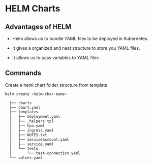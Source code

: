 # HELM Charts

## Advantages of HELM

- Helm allows us to bundle YAML files to be deployed in Kubernetes.

- It gives a organized and neat structure to store you YAML files.

- It allows us to pass variables to YAML files

## Commands

Create a heml chart folder structure from template

```bash
helm create <helm-char-name>
```

```bash
  ├── charts
  ├── Chart.yaml
  ├── templates
  │   ├── deployment.yaml
  │   ├── _helpers.tpl
  │   ├── hpa.yaml
  │   ├── ingress.yaml
  │   ├── NOTES.txt
  │   ├── serviceaccount.yaml
  │   ├── service.yaml
  │   └── tests
  │       └── test-connection.yaml
  └── values.yaml
```
